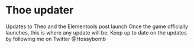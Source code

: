 # Thoe updater
Updates to Theo and the Elementools post launch
Once the game officially launches, this is where any update will be.
Keep up to date on the updates by following me on Twitter @Hossybomb
